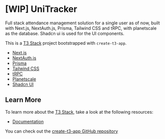 # [WIP] UniTracker

Full stack attendance management solution for a single user as of now, built with Next.js, NextAuth.js, Prisma, Tailwind CSS and tRPC, with planetscale as the database. Shadcn ui is used for the UI components.

This is a [T3 Stack](https://create.t3.gg/) project bootstrapped with `create-t3-app`.

- [Next.js](https://nextjs.org)
- [NextAuth.js](https://next-auth.js.org)
- [Prisma](https://prisma.io)
- [Tailwind CSS](https://tailwindcss.com)
- [tRPC](https://trpc.io)
- [Planetscale](https://planetscale.com)
- [Shadcn UI](https://ui.shadcn.com/)

## Learn More

To learn more about the [T3 Stack](https://create.t3.gg/), take a look at the following resources:

- [Documentation](https://create.t3.gg/)

You can check out the [create-t3-app GitHub repository](https://github.com/t3-oss/create-t3-app)
